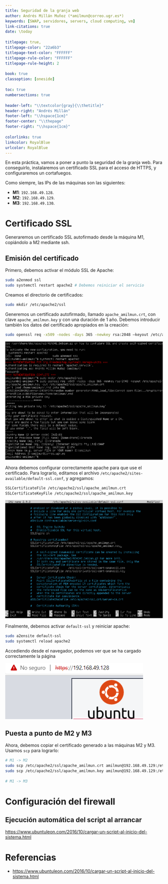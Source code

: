 ```yaml
---
title: Seguridad de la granja web
author: Andrés Millán Muñoz (*amilmun@correo.ugr.es*)
keywords: [SWAP, servidores, servers, cloud computing, vm]
link-citations: true
date: \today

titlepage: true,
titlepage-color: "22a6b3"
titlepage-text-color: "FFFFFF"
titlepage-rule-color: "FFFFFF"
titlepage-rule-height: 2

book: true
classoption: [oneside]

toc: true
numbersections: true

header-left: "\\textcolor{gray}{\\thetitle}"
header-right: "Andrés Millán"
footer-left: "\\hspace{1cm}"
footer-center: "\\thepage"
footer-right: "\\hspace{1cm}"

colorlinks: true
linkcolor: RoyalBlue
urlcolor: RoyalBlue
---
```


<!-- LTeX: language=es -->

En esta práctica, vamos a poner a punto la seguridad de la granja web. Para conseguirlo, instalaremos un certificado SSL para el acceso de HTTPS, y configuraremos un cortafuegos.

Como siempre, las IPs de las máquinas son las siguientes:

- **M1**: `192.168.49.128`.
- **M2**: `192.168.49.129`.
- **M3**: `192.168.49.130`.

# Certificado SSL


Generaremos un certificado SSL autofirmado desde la máquina M1, copiándolo a M2 mediante ssh.

## Emisión del certificado

Primero, debemos activar el módulo SSL de Apache:

```bash
sudo a2enmod ssl
sudo systemctl restart apache2 # Debemos reiniciar el servicio
```

Creamos el directorio de certificados:

```bash
sudo mkdir /etc/apache2/ssl
```

Generemos un certificado autofirmado, llamado `apache_amilmun.crt`, con clave `apache_amilmun.key` y con una duración de 1 año. Debemos introducir también los datos del certificado apropiados en la creación:

```bash
sudo openssl req -x509 -nodes -days 365 -newkey rsa:2048 –keyout /etc/apache2/ssl/apache_amilmun.key -out /etc/apache2/ssl/apache_amilmun.crt
```

![Para los datos del certificado, hemos usado la ciudad de Granada, con organización UGR, sección P4, y datos personales propios](img/4/generar_ssl.png)

Ahora debemos configurar correctamente apache para que use el certificado. Para lograrlo, editamos el archivo `/etc/apache2/sites-available/default-ssl.conf`, y agregamos:


```bash
SSLCertificateFile /etc/apache2/ssl/apache_amilmun.crt
SSLCertificateKeyFile /etc/apache2/ssl/apache_amilmun.key
```

![](img/4/ssl_config.png)

Finalmente, debemos activar `default-ssl` y reiniciar apache:

```bash
sudo a2ensite default-ssl
sudo systemctl reload apache2
```

Accediendo desde el navegador, podemos ver que se ha cargado correctamente la página

![](img/4/ssl_acceso.png)

## Puesta a punto de M2 y M3

Ahora, debemos copiar el certificado generado a las máquinas M2 y M3. Usamos `scp` para lograrlo:

```bash
# M1 -> M2
sudo scp /etc/apache2/ssl/apache_amilmun.crt amilmun@192.168.49.129:/etc/apache2/ssl/apache_amilmun.crt
sudo scp /etc/apache2/ssl/apache_amilmun.key amilmun@192.168.49.129:/etc/apache2/ssl/apache_amilmun.key

# M1 -> M3
```

# Configuración del firewall

## Ejecución automática del script al arrancar

https://www.ubuntuleon.com/2016/10/cargar-un-script-al-inicio-del-sistema.html

# Referencias

- https://www.ubuntuleon.com/2016/10/cargar-un-script-al-inicio-del-sistema.html